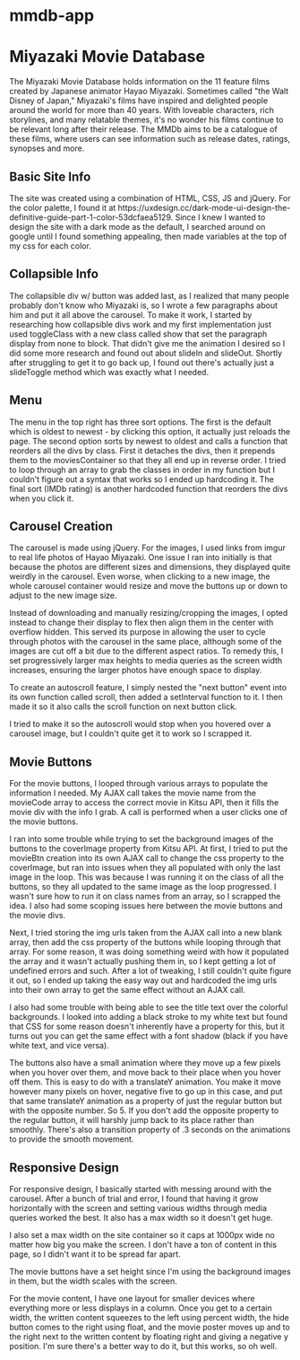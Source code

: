 # mmdb-app
<h1>Miyazaki Movie Database</h1>

The Miyazaki Movie Database holds information on the 11 feature films created by Japanese animator Hayao Miyazaki. Sometimes called "the Walt Disney of Japan," Miyazaki's films have inspired and delighted people around the world for more than 40 years. With loveable characters, rich storylines, and many relatable themes, it's no wonder his films continue to be relevant long after their release. The MMDb aims to be a catalogue of these films, where users can see information such as release dates, ratings, synopses and more.

<h2>Basic Site Info</h2>
The site was created using a combination of HTML, CSS, JS and jQuery. For the color palette, I found it at https://uxdesign.cc/dark-mode-ui-design-the-definitive-guide-part-1-color-53dcfaea5129. Since I knew I wanted to design the site with a dark mode as the default, I searched around on google until I found something appealing, then made variables at the top of my css for each color.

<h2>Collapsible Info</h2>
The collapsible div w/ button was added last, as I realized that many people probably don't know who Miyazaki is, so I wrote a few paragraphs about him and put it all above the carousel. To make it work, I started by researching how collapsible divs work and my first implementation just used toggleClass with a new class called show that set the paragraph display from none to block. That didn't give me the animation I desired so I did some more research and found out about slideIn and slideOut. Shortly after struggling to get it to go back up, I found out there's actually just a slideToggle method which was exactly what I needed.

<h2>Menu</h2>
The menu in the top right has three sort options. The first is the default which is oldest to newest - by clicking this option, it actually just reloads the page. The second option sorts by newest to oldest and calls a function that reorders all the divs by class. First it detaches the divs, then it prepends them to the moviesContainer so that they all end up in reverse order. I tried to loop through an array to grab the classes in order in my function but I couldn't figure out a syntax that works so I ended up hardcoding it. The final sort (IMDb rating) is another hardcoded function that reorders the divs when you click it.

<h2>Carousel Creation</h2>
The carousel is made using jQuery. For the images, I used links from imgur to real life photos of Hayao Miyazaki. One issue I ran into initially is that because the photos are different sizes and dimensions, they displayed quite weirdly in the carousel. Even worse, when clicking to a new image, the whole carousel container would resize and move the buttons up or down to adjust to the new image size.

Instead of downloading and manually resizing/cropping the images, I opted instead to change their display to flex then align them in the center with overflow hidden. This served its purpose in allowing the user to cycle through photos with the carousel in the same place, although some of the images are cut off a bit due to the different aspect ratios. To remedy this, I set progressively larger max heights to media queries as the screen width increases, ensuring the larger photos have enough space to display.

To create an autoscroll feature, I simply nested the "next button" event into its own function called scroll, then added a setInterval function to it. I then made it so it also calls the scroll function on next button click.

I tried to make it so the autoscroll would stop when you hovered over a carousel image, but I couldn't quite get it to work so I scrapped it.

<h2>Movie Buttons</h2>
For the movie buttons, I looped through various arrays to populate the information I needed. My AJAX call takes the movie name from the movieCode array to access the correct movie in Kitsu API, then it fills the movie div with the info I grab. A call is performed when a user clicks one of the movie buttons.

I ran into some trouble while trying to set the background images of the buttons to the coverImage property from Kitsu API. At first, I tried to put the movieBtn creation into its own AJAX call to change the css property to the coverImage, but ran into issues when they all populated with only the last image in the loop. This was because I was running it on the class of all the buttons, so they all updated to the same image as the loop progressed. I wasn't sure how to run it on class names from an array, so I scrapped the idea. I also had some scoping issues here between the movie buttons and the movie divs.

Next, I tried storing the img urls taken from the AJAX call into a new blank array, then add the css property of the buttons while looping through that array. For some reason, it was doing something weird with how it populated the array and it wasn't actually pushing them in, so I kept getting a lot of undefined errors and such. After a lot of tweaking, I still couldn't quite figure it out, so I ended up taking the easy way out and hardcoded the img urls into their own array to get the same effect without an AJAX call.

I also had some trouble with being able to see the title text over the colorful backgrounds. I looked into adding a black stroke to my white text but found that CSS for some reason doesn't inherently have a property for this, but it turns out you can get the same effect with a font shadow (black if you have white text, and vice versa).

The buttons also have a small animation where they move up a few pixels when you hover over them, and move back to their place when you hover off them. This is easy to do with a translateY animation. You make it move however many pixels on hover, negative five to go up in this case, and put that same translateY animation as a property of just the regular button but with the opposite number. So 5. If you don't add the opposite property to the regular button, it will harshly jump back to its place rather than smoothly. There's also a transition property of .3 seconds on the animations to provide the smooth movement.

<h2>Responsive Design</h2>
For responsive design, I basically started with messing around with the carousel. After a bunch of trial and error, I found that having it grow horizontally with the screen and setting various widths through media queries worked the best. It also has a max width so it doesn't get huge.

I also set a max width on the site container so it caps at 1000px wide no matter how big you make the screen. I don't have a ton of content in this page, so I didn't want it to be spread far apart.

The movie buttons have a set height since I'm using the background images in them, but the width scales with the screen.

For the movie content, I have one layout for smaller devices where everything more or less displays in a column. Once you get to a certain width, the written content squeezes to the left using percent width, the hide button comes to the right using float, and the movie poster moves up and to the right next to the written content by floating right and giving a negative y position. I'm sure there's a better way to do it, but this works, so oh well.
